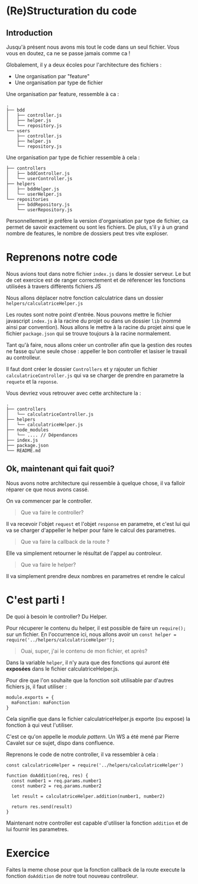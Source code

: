 # (Re)Structuration du code

## Introduction

Jusqu'à présent nous avons mis tout le code dans un seul fichier. Vous vous en doutez, ca ne se passe jamais comme ca ! 

Globalement, il y a deux écoles pour l'architecture des fichiers : 
- Une organisation par "feature"
- Une organisation par type de fichier

Une organisation par feature, ressemble à ca : 
```
.
├── bdd
│   ├── controller.js
│   ├── helper.js
│   └── repository.js
└── users
    ├── controller.js
    ├── helper.js
    └── repository.js

```

Une organisation par type de fichier ressemble à cela : 

```
├── controllers
│   ├── bddController.js
│   └── userController.js
├── helpers
│   ├── bddHelper.js
│   └── userHelper.js
└── repositories
    ├── bddRepository.js
    └── userRepository.js

```

Personnellement je préfère la version d'organisation par type de fichier, ca permet de savoir exactement ou sont les fichiers. De plus, s'il y à un grand nombre de features, le nombre de dossiers peut tres vite exploser.


# Reprenons notre code

Nous avions tout dans notre fichier `index.js` dans le dossier serveur. 
Le but de cet exercice est de ranger correctement et de réferencer les fonctions utilisées à travers diffèrents fichiers JS

Nous allons déplacer notre fonction calculatrice dans un dossier `helpers/calculatriceHelper.js`

Les routes sont notre point d'entrée. Nous pouvons mettre le fichier javascript `index.js` à la racine du projet ou dans un dossier `lib` (nommé ainsi par convention). Nous allons le mettre à la racine du projet ainsi que le fichier `package.json` qui se trouve toujours à la racine normalement.

Tant qu'à faire, nous allons créer un controller afin que la gestion des routes ne fasse qu'une seule chose : appeller le bon controller et lasiser le travail au controlleur.

Il faut dont créer le dossier `Controllers` et y rajouter un fichier `calculatriceController.js` qui va se charger de prendre en parametre la `requete` et la `reponse`.

Vous devriez vous retrouver avec cette architecture la : 
```
.
├── controllers
│   └── calculatriceController.js
├── helpers
│   └── calculatriceHelper.js
├── node_modules
│   └── .... // Dépendances
├── index.js
├── package.json
└── README.md

```
## Ok, maintenant qui fait quoi?

Nous avons notre architecture qui ressemble à quelque chose, il va falloir réparer ce que nous avons cassé.

On va commencer par le controller.

> Que va faire le controller?

Il va recevoir l'objet `request` et l'objet `response` en parametre, et c'est lui qui va se charger d'appeller le helper pour faire le calcul des parametres.

> Que va faire la callback de la route ?

Elle va simplement retourner le résultat de l'appel au controleur.

> Que va faire le helper?

Il va simplement prendre deux nombres en parametres et rendre le calcul

# C'est parti ! 

De quoi à besoin le controller? Du Helper. 

Pour récuperer le contenu du helper, il est possible de faire un `require();` sur un fichier. En l'occurrence ici, nous allons avoir un `const helper = require('../helpers/calculatriceHelper');`

> Ouai, super, j'ai le contenu de mon fichier, et après?

Dans la variable `helper`, il n'y aura que des fonctions qui auront été **exposées** dans le fichier calculatriceHelper.js.

Pour dire que l'on souhaite que la fonction soit utilisable par d'autres fichiers js, il faut utiliser : 

```
module.exports = {
  maFonction: maFonction
}
``` 

Cela signifie que dans le fichier calculatriceHelper.js exporte (ou expose) la fonction à qui veut l'utiliser.

C'est ce qu'on appelle le *module pattern*. Un WS a été mené par Pierre Cavalet sur ce sujet, dispo dans confluence.

Reprenons le code de notre controller, il va ressembler à cela : 

```
const calculatriceHelper = require('../helpers/calculatriceHelper')

function doAddition(req, res) {
  const number1 = req.params.number1
  const number2 = req.params.number2

  let result = calculatriceHelper.addition(number1, number2)

  return res.send(result)
}
```

Maintenant notre controller est capable d'utiliser la fonction `addition` et de lui fournir les parametres.

# Exercice

Faites la meme chose pour que la fonction callback de la route execute la fonction `doAddition` de notre tout nouveau controlleur. 
